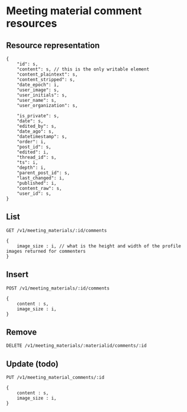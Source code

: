 
# Meeting material comment resources

## Resource representation

    {
        "id": s,
        "content": s, // this is the only writable element
        "content_plaintext": s,
        "content_stripped": s,
        "date_epoch": i,
        "user_image": s,
        "user_initials": s,
        "user_name": s,
        "user_organization": s,

        "is_private": s,
        "date": s,
        "edited_by": s,
        "date_ago": s,
        "datetimestamp": s,
        "order": i,
        "post_id": s,
        "edited": i,
        "thread_id": s,
        "ts": i,
        "depth": i,
        "parent_post_id": s,
        "last_changed": i,
        "published": i,
        "content_raw": s,
        "user_id": s,
    }

## List

    GET /v1/meeting_materials/:id/comments

    {
        image_size : i, // what is the height and width of the profile images returned for commenters
    }

## Insert

    POST /v1/meeting_materials/:id/comments

    {
        content : s,
        image_size : i,
    }

## Remove

    DELETE /v1/meeting_materials/:materialid/comments/:id

## Update (todo)

    PUT /v1/meeting_material_comments/:id

    {
        content : s,
        image_size : i,
    }
